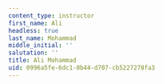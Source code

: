 ```yaml
---
content_type: instructor
first_name: Ali
headless: true
last_name: Mohammad
middle_initial: ''
salutation: ''
title: Ali Mohammad
uid: 0996a5fe-6dc1-0b44-d707-cb5227278fa3
---
```

